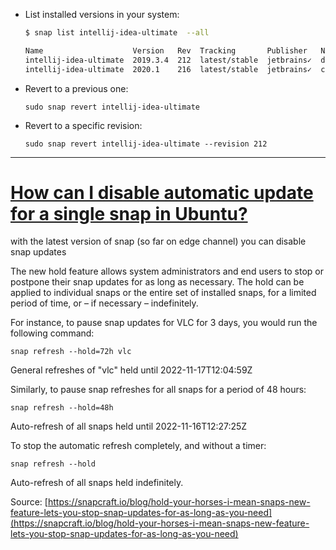 
- List installed versions in your system:
    ```bash
    $ snap list intellij-idea-ultimate  --all
    
    Name                    Version   Rev  Tracking       Publisher   Notes
    intellij-idea-ultimate  2019.3.4  212  latest/stable  jetbrains✓  disabled,classic
    intellij-idea-ultimate  2020.1    216  latest/stable  jetbrains✓  classic
    
    ```
	
- Revert to a previous one:
    ```
    sudo snap revert intellij-idea-ultimate
    ```
    
- Revert to a specific revision:
    ```
    sudo snap revert intellij-idea-ultimate --revision 212
    ```


***


# [How can I disable automatic update for a single snap in Ubuntu?](https://askubuntu.com/questions/1131182/how-can-i-disable-automatic-update-for-a-single-snap-in-ubuntu)

with the latest version of snap (so far on edge channel) you can disable snap updates

The new hold feature allows system administrators and end users to stop or postpone their snap updates for as long as necessary. The hold can be applied to individual snaps or the entire set of installed snaps, for a limited period of time, or – if necessary – indefinitely.

For instance, to pause snap updates for VLC for 3 days, you would run the following command:

```
snap refresh --hold=72h vlc
```

General refreshes of "vlc" held until 2022-11-17T12:04:59Z

Similarly, to pause snap refreshes for all snaps for a period of 48 hours:

```
snap refresh --hold=48h
```

Auto-refresh of all snaps held until 2022-11-16T12:27:25Z

To stop the automatic refresh completely, and without a timer:

```
snap refresh --hold
```

Auto-refresh of all snaps held indefinitely.

Source: [https://snapcraft.io/blog/hold-your-horses-i-mean-snaps-new-feature-lets-you-stop-snap-updates-for-as-long-as-you-need](https://snapcraft.io/blog/hold-your-horses-i-mean-snaps-new-feature-lets-you-stop-snap-updates-for-as-long-as-you-need)